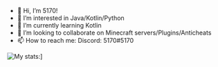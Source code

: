 - 👋 Hi, I’m 5170!
- 👀 I’m interested in Java/Kotlin/Python
- 🌱 I’m currently learning Kotlin
- 💞️ I’m looking to collaborate on Minecraft servers/Plugins/Anticheats
- 📫 How to reach me: Discord: 5170#5170

![My stats: ](https://github-readme-stats.vercel.app/api?username=TypicalModMaker)]

